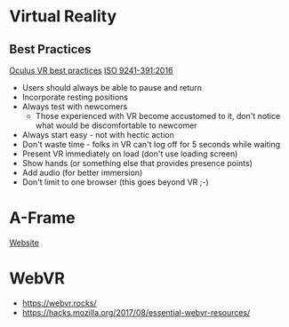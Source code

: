# Virtual Reality

## Best Practices

[Oculus VR best practices](https://developer.oculus.com/design/latest/concepts/book-bp/?_fb_noscript=1)
[ISO 9241-391:2016](https://www.iso.org/standard/56350.html)

* Users should always be able to pause and return
* Incorporate resting positions
* Always test with newcomers
  * Those experienced with VR become accustomed to it, don't notice what would be discomfortable to newcomer
* Always start easy - not with hectic action
* Don't waste time - folks in VR can't log off for 5 seconds while waiting
* Present VR immediately on load (don't use loading screen)
* Show hands (or something else that provides presence points)
* Add audio (for better immersion)
* Don't limit to one browser (this goes beyond VR ;-)

# A-Frame

[Website](https://aframe.io)

# WebVR

* <https://webvr.rocks/>
* <https://hacks.mozilla.org/2017/08/essential-webvr-resources/>

